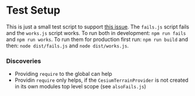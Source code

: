 # Test Setup
This is just a small test script to support [this issue](https://github.com/bkuster/minimal-cesium-test).
The `fails.js` script fails and the `works.js` script works. To run both in development:
`npm run fails` and `npm run works`. To run them for production first run: `npm run build` and then:
`node dist/fails.js` and `node dist/works.js`.

### Discoveries
- Providing `require` to the global can help
- Providin `require` only helps, if the `CesiumTerrainProvider` is not created in
its own modules top level scope (see `alsoFails.js`)
